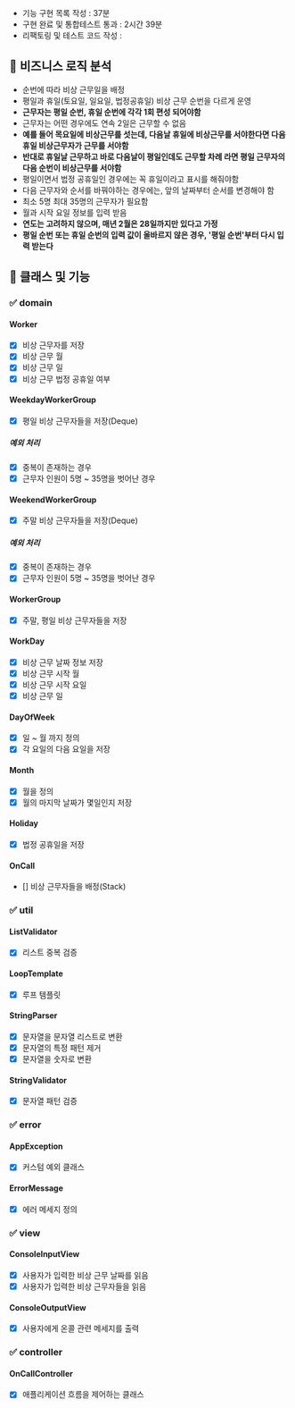 - 기능 구현 목록 작성 : 37분
- 구현 완료 및 통합테스트 통과 : 2시간 39분
- 리팩토링 및 테스트 코드 작성 : 

## 🎯 비즈니스 로직 분석
- 순번에 따라 비상 근무일을 배정
- 평일과 휴일(토요일, 일요일, 법정공휴일) 비상 근무 순번을 다르게 운영
- **근무자는 평일 순번, 휴일 순번에 각각 1회 편성 되어야함**
- 근무자는 어떤 경우에도 연속 2일은 근무할 수 없음
- **예를 들어 목요일에 비상근무를 섯는데, 다음날 휴일에 비상근무를 서야한다면 다음 휴일 비상근무자가 근무를 서야함**
- **반대로 휴일날 근무하고 바로 다음날이 평일인데도 근무할 차례 라면 평일 근무자의 다음 순번이 비상근무를 서야함**
- 평일이면서 법정 공휴일인 경우에는 꼭 휴일이라고 표시를 해줘야함
- 다음 근무자와 순서를 바꿔야하는 경우에는, 앞의 날짜부터 순서를 변경해야 함 
- 최소 5명 최대 35명의 근무자가 필요함
- 월과 시작 요일 정보를 입력 받음
- **연도는 고려하지 않으며, 매년 2월은 28일까지만 있다고 가정**
- **평일 순번 또는 휴일 순번의 입력 값이 올바르지 않은 경우, '평일 순번'부터 다시 입력 받는다**


## 🎯 클래스 및 기능

### ✅ domain

#### Worker
- [X] 비상 근무자를 저장
- [X] 비상 근무 월
- [X] 비상 근무 일
- [X] 비상 근무 법정 공휴일 여부

#### WeekdayWorkerGroup
- [X] 평일 비상 근무자들을 저장(Deque)

##### 예외 처리
- [X] 중복이 존재하는 경우
- [X] 근무자 인원이 5명 ~ 35명을 벗어난 경우

#### WeekendWorkerGroup
- [X] 주말 비상 근무자들을 저장(Deque)

##### 예외 처리
- [X] 중복이 존재하는 경우
- [X] 근무자 인원이 5명 ~ 35명을 벗어난 경우

#### WorkerGroup
- [X] 주말, 평일 비상 근무자들을 저장

#### WorkDay
- [X] 비상 근무 날짜 정보 저장
- [X] 비상 근무 시작 월
- [X] 비상 근무 시작 요일
- [X] 비상 근무 일

#### DayOfWeek
- [X] 일 ~ 월 까지 정의
- [X] 각 요일의 다음 요일을 저장

#### Month
- [X] 월을 정의
- [X] 월의 마지막 날짜가 몇일인지 저장

#### Holiday
- [X] 법정 공휴일을 저장

#### OnCall
- [] 비상 근무자들을 배정(Stack)

### ✅ util

#### ListValidator
- [X] 리스트 중복 검증

#### LoopTemplate
- [X] 루프 템플릿

#### StringParser
- [X] 문자열을 문자열 리스트로 변환
- [X] 문자열의 특정 패턴 제거
- [X] 문자열을 숫자로 변환

#### StringValidator
- [X] 문자열 패턴 검증

### ✅ error

#### AppException
- [X] 커스텀 예외 클래스

#### ErrorMessage
- [X] 에러 메세지 정의

### ✅ view

#### ConsoleInputView
- [X] 사용자가 입력한 비상 근무 날짜를 읽음
- [X] 사용자가 입력한 비상 근무자들을 읽음

#### ConsoleOutputView
- [X] 사용자에게 온콜 관련 메세지를 출력

### ✅ controller

#### OnCallController
- [X] 애플리케이션 흐름을 제어하는 클래스
